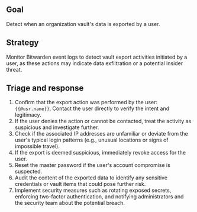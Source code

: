 ## Goal
Detect when an organization vault's data is exported by a user.

## Strategy
Monitor Bitwarden event logs to detect vault export activities initiated by a user, as these actions may indicate data exfiltration or a potential insider threat.

## Triage and response
1. Confirm that the export action was performed by the user: `{{@usr.name}}`. Contact the user directly to verify the intent and legitimacy.
2. If the user denies the action or cannot be contacted, treat the activity as suspicious and investigate further.
3. Check if the associated IP addresses are unfamiliar or deviate from the user's typical login patterns (e.g., unusual locations or signs of impossible travel).
4. If the export is deemed suspicious, immediately revoke access for the user.
5. Reset the master password if the user's account compromise is suspected.
6. Audit the content of the exported data to identify any sensitive credentials or vault items that could pose further risk.
7. Implement security measures such as rotating exposed secrets, enforcing two-factor authentication, and notifying administrators and the security team about the potential breach.